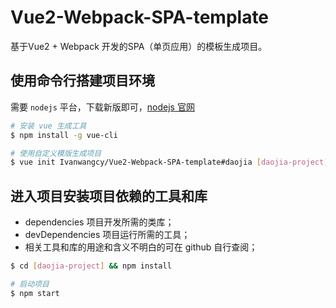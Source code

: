 # Vue2-Webpack-SPA-template
基于Vue2 + Webpack 开发的SPA（单页应用）的模板生成项目。

## 使用命令行搭建项目环境
需要 `nodejs` 平台，下载新版即可，[nodejs 官网](https://nodejs.org/en/)  

```sh
# 安装 vue 生成工具
$ npm install -g vue-cli

# 使用自定义模版生成项目
$ vue init Ivanwangcy/Vue2-Webpack-SPA-template#daojia [daojia-project]
```
## 进入项目安装项目依赖的工具和库
- dependencies 项目开发所需的类库；
- devDependencies 项目运行所需的工具；
- 相关工具和库的用途和含义不明白的可在 github 自行查阅；
```sh
$ cd [daojia-project] && npm install

# 启动项目
$ npm start
```

